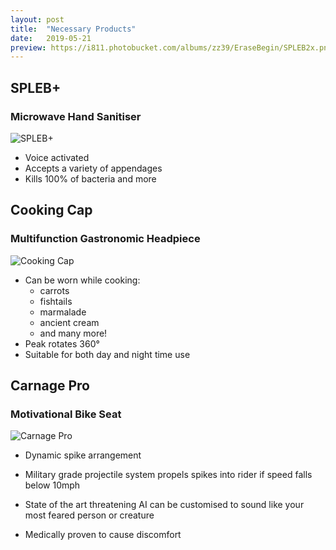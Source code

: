 ```yaml
---
layout: post
title:  "Necessary Products"
date:   2019-05-21
preview: https://i811.photobucket.com/albums/zz39/EraseBegin/SPLEB2x.png
---
```


## SPLEB+
### Microwave Hand Sanitiser
![SPLEB+](https://i811.photobucket.com/albums/zz39/EraseBegin/SPLEB2x.png)
- Voice activated
- Accepts a variety of appendages
- Kills 100% of bacteria and more

## Cooking Cap
### Multifunction Gastronomic Headpiece
![Cooking Cap](https://i811.photobucket.com/albums/zz39/EraseBegin/Cooking%20Cap2x.png)
- Can be worn while cooking:
    - carrots
    - fishtails
    - marmalade
    - ancient cream
    - and many more!
- Peak rotates 360°
- Suitable for both day and night time use

## Carnage Pro
### Motivational Bike Seat
![Carnage Pro](https://i811.photobucket.com/albums/zz39/EraseBegin/Carnage%20Pro2x.png)
- Dynamic spike arrangement

- Military grade projectile system propels spikes into rider if speed falls below 10mph

- State of the art threatening AI can be customised to sound like your most feared person or creature

- Medically proven to cause discomfort
